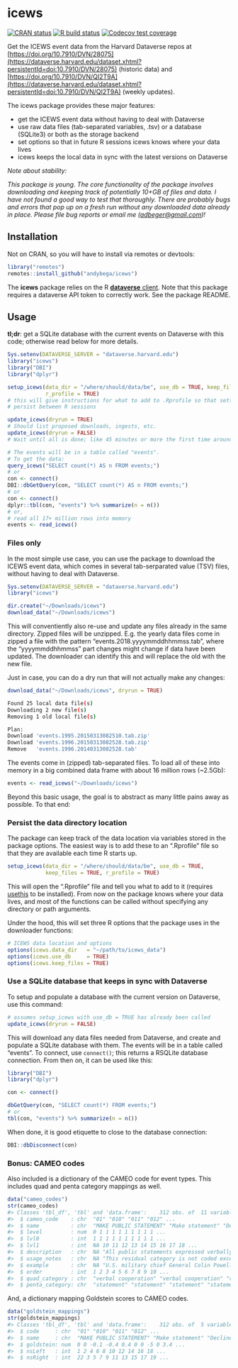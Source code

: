 <!-- README.md is generated from README.Rmd. Please edit that file -->

icews
=====

[![CRAN
status](https://www.r-pkg.org/badges/version/icews)](https://cran.r-project.org/package=icews)
[![R build
status](https://github.com/andybega/icews/workflows/R-CMD-check/badge.svg)](https://github.com/andybega/icews/actions)
[![Codecov test
coverage](https://codecov.io/gh/andybega/icews/branch/master/graph/badge.svg)](https://codecov.io/gh/andybega/icews?branch=master)

Get the ICEWS event data from the Harvard Dataverse repos at
[https://doi.org/10.7910/DVN/28075](https://dataverse.harvard.edu/dataset.xhtml?persistentId=doi:10.7910/DVN/28075)
(historic data) and
[https://doi.org/10.7910/DVN/QI2T9A](https://dataverse.harvard.edu/dataset.xhtml?persistentId=doi:10.7910/DVN/QI2T9A)
(weekly updates).

The icews package provides these major features:

-   get the ICEWS event data without having to deal with Dataverse
-   use raw data files (tab-separated variables, .tsv) or a database
    (SQLite3) or both as the storage backend
-   set options so that in future R sessions icews knows where your data
    lives
-   icews keeps the local data in sync with the latest versions on
    Dataverse

*Note about stability:*

*This package is young. The core functionality of the package involves
downloading and keeping track of potentially 10+GB of files and data. I
have not found a good way to test that thoroughly. There are probably
bugs and errors that pop up on a fresh run without any downloaded data
already in place. Please file bug reports or email me
(<a href="mailto:adbeger@gmail.com" class="email">adbeger@gmail.com</a>)!*

Installation
------------

Not on CRAN, so you will have to install via remotes or devtools:

``` r
library("remotes")
remotes::install_github("andybega/icews")
```

The **icews** package relies on the R [**dataverse**
client](https://github.com/IQSS/dataverse-client-r). Note that this
package requires a dataverse API token to correctly work. See the
package README.

Usage
-----

**tl;dr**: get a SQLite database with the current events on Dataverse
with this code; otherwise read below for more details.

``` r
Sys.setenv(DATAVERSE_SERVER = "dataverse.harvard.edu")
library("icews")
library("DBI")
library("dplyr")

setup_icews(data_dir = "/where/should/data/be", use_db = TRUE, keep_files = TRUE,
            r_profile = TRUE)
# this will give instructions for what to add to .Rprofile so that settings
# persist between R sessions

update_icews(dryrun = TRUE)
# Should list proposed downloads, ingests, etc.
update_icews(dryrun = FALSE)
# Wait until all is done; like 45 minutes or more the first time around

# The events will be in a table called "events". 
# To get the data:
query_icews("SELECT count(*) AS n FROM events;")
# or
con <- connect()
DBI::dbGetQuery(con, "SELECT count(*) AS n FROM events;")
# or
con <- connect()
dplyr::tbl(con, "events") %>% summarize(n = n())
# or, 
# read all 17+ million rows into memory
events <- read_icews()
```

### Files only

In the most simple use case, you can use the package to download the
ICEWS event data, which comes in several tab-serparated value (TSV)
files, without having to deal with Dataverse.

``` r
Sys.setenv(DATAVERSE_SERVER = "dataverse.harvard.edu")
library("icews")

dir.create("~/Downloads/icews")
download_data("~/Downloads/icews")
```

This will conventiently also re-use and update any files already in the
same directory. Zipped files will be unzipped. E.g. the yearly data
files come in zipped a file with the pattern
“events.2018.yyyymmddhhmmss.tab”, where the “yyyymmddhhmmss” part
changes might change if data have been updated. The downloader can
identify this and will replace the old with the new file.

Just in case, you can do a dry run that will not actually make any
changes:

``` r
download_data("~/Downloads/icews", dryrun = TRUE)
```

``` bash
Found 25 local data file(s)
Downloading 2 new file(s)
Removing 1 old local file(s)

Plan:
Download 'events.1995.20150313082510.tab.zip'
Download 'events.1996.20150313082528.tab.zip'
Remove   'events.1996.20140313082528.tab'
```

The events come in (zipped) tab-separated files. To load all of these
into memory in a big combined data frame with about 16 million rows
(\~2.5Gb):

``` r
events <- read_icews("~/Downloads/icews")
```

Beyond this basic usage, the goal is to abstract as many little pains
away as possible. To that end:

### Persist the data directory location

The package can keep track of the data location via variables stored in
the package options. The easiest way is to add these to an “.Rprofile”
file so that they are available each time R starts up.

``` r
setup_icews(data_dir = "/where/should/data/be", use_db = TRUE, 
            keep_files = TRUE, r_profile = TRUE)
```

This will open the “.Rprofile” file and tell you what to add to it
(requires [usethis](https://cran.r-project.org/package=usethis) to be
installed). From now on the package knows where your data lives, and
most of the functions can be called without specifying any directory or
path arguments.

Under the hood, this will set three R options that the package uses in
the downloader functions:

``` r
# ICEWS data location and options
options(icews.data_dir   = "~/path/to/icews_data")
options(icews.use_db     = TRUE)
options(icews.keep_files = TRUE)
```

### Use a SQLite database that keeps in sync with Dataverse

To setup and populate a database with the current version on Dataverse,
use this command:

``` r
# assumes setup_icews with use_db = TRUE has already been called
update_icews(dryrun = FALSE)
```

This will download any data files needed from Dataverse, and create and
populate a SQLite database with them. The events will be in a table
called “events”. To connect, use `connect()`; this returns a RSQLite
database connection. From then on, it can be used like this:

``` r
library("DBI")
library("dplyr")

con <- connect()

dbGetQuery(con, "SELECT count(*) FROM events;")
# or
tbl(con, "events") %>% summarize(n = n())
```

When done, it is good etiquette to close to the database connection:

``` r
DBI::dbDisconnect(con)
```

### Bonus: CAMEO codes

Also included is a dictionary of the CAMEO code for event types. This
includes quad and penta category mappings as well.

``` r
data("cameo_codes")
str(cameo_codes)
#> Classes 'tbl_df', 'tbl' and 'data.frame':    312 obs. of  11 variables:
#>  $ cameo_code    : chr  "01" "010" "011" "012" ...
#>  $ name          : chr  "MAKE PUBLIC STATEMENT" "Make statement" "Decline comment" "Make pessimistic comment" ...
#>  $ level         : num  0 1 1 1 1 1 1 1 1 1 ...
#>  $ lvl0          : int  1 1 1 1 1 1 1 1 1 1 ...
#>  $ lvl1          : int  NA 10 11 12 13 14 15 16 17 18 ...
#>  $ description   : chr  NA "All public statements expressed verbally or in action not otherwise specified." "Explicitly decline or refuse to comment on a situation." "Express pessimism, negative outlook." ...
#>  $ usage_notes   : chr  NA "This residual category is not coded except when distinctions among 011 to 017 cannot be made. Note that statements are typicall "This event form is a verbal act. The target could be who the source actor declines to make a comment to or about." "This event form is a verbal act. Only statements with explicit pessimistic components should be coded as 012; otherwise, defaul ...
#>  $ example       : chr  NA "U.S. military chief General Colin Powell said on Wednesday NATO would need to remain strong." "NATO on Monday declined to comment on an estimate that Yugoslav army and special police troops in Kosovo were losing 90 to 100  "Former West Germany Chancellor Willy Brandt said in a radio interview broadcast today he was skeptical over Moscow\u0082\xc4\xf ...
#>  $ order         : int  1 2 3 4 5 6 7 8 9 10 ...
#>  $ quad_category : chr  "verbal cooperation" "verbal cooperation" "verbal cooperation" "verbal cooperation" ...
#>  $ penta_category: chr  "statement" "statement" "statement" "statement" ...
```

And, a dictionary mapping Goldstein scores to CAMEO codes.

``` r
data("goldstein_mappings")
str(goldstein_mappings)
#> Classes 'tbl_df', 'tbl' and 'data.frame':    312 obs. of  5 variables:
#>  $ code     : chr  "01" "010" "011" "012" ...
#>  $ name     : chr  "MAKE PUBLIC STATEMENT" "Make statement" "Decline comment" "Make pessimistic comment" ...
#>  $ goldstein: num  0 0 -0.1 -0.4 0.4 0 0 -5 0 3.4 ...
#>  $ nsLeft   : int  1 2 4 6 8 10 12 14 16 18 ...
#>  $ nsRight  : int  22 3 5 7 9 11 13 15 17 19 ...
```
